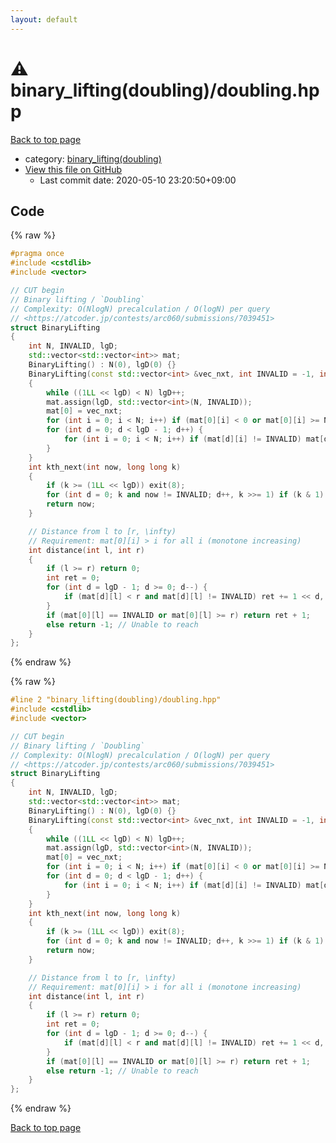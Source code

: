 ```yaml
---
layout: default
---
```


<!-- mathjax config similar to math.stackexchange -->
<script type="text/javascript" async
  src="https://cdnjs.cloudflare.com/ajax/libs/mathjax/2.7.5/MathJax.js?config=TeX-MML-AM_CHTML">
</script>
<script type="text/x-mathjax-config">
  MathJax.Hub.Config({
    TeX: { equationNumbers: { autoNumber: "AMS" }},
    tex2jax: {
      inlineMath: [ ['$','$'] ],
      processEscapes: true
    },
    "HTML-CSS": { matchFontHeight: false },
    displayAlign: "left",
    displayIndent: "2em"
  });
</script>

<script type="text/javascript" src="https://cdnjs.cloudflare.com/ajax/libs/jquery/3.4.1/jquery.min.js"></script>
<script src="https://cdn.jsdelivr.net/npm/jquery-balloon-js@1.1.2/jquery.balloon.min.js" integrity="sha256-ZEYs9VrgAeNuPvs15E39OsyOJaIkXEEt10fzxJ20+2I=" crossorigin="anonymous"></script>
<script type="text/javascript" src="../../assets/js/copy-button.js"></script>
<link rel="stylesheet" href="../../assets/css/copy-button.css" />


# :warning: binary_lifting(doubling)/doubling.hpp

<a href="../../index.html">Back to top page</a>

* category: <a href="../../index.html#fc840529f018acf34013c4bdd67ada43">binary_lifting(doubling)</a>
* <a href="{{ site.github.repository_url }}/blob/master/binary_lifting(doubling)/doubling.hpp">View this file on GitHub</a>
    - Last commit date: 2020-05-10 23:20:50+09:00




## Code

<a id="unbundled"></a>
{% raw %}
```cpp
#pragma once
#include <cstdlib>
#include <vector>

// CUT begin
// Binary lifting / `Doubling`
// Complexity: O(NlogN) precalculation / O(logN) per query
// <https://atcoder.jp/contests/arc060/submissions/7039451>
struct BinaryLifting
{
    int N, INVALID, lgD;
    std::vector<std::vector<int>> mat;
    BinaryLifting() : N(0), lgD(0) {}
    BinaryLifting(const std::vector<int> &vec_nxt, int INVALID = -1, int lgd = 0) : N(vec_nxt.size()), INVALID(INVALID), lgD(lgd)
    {
        while ((1LL << lgD) < N) lgD++;
        mat.assign(lgD, std::vector<int>(N, INVALID));
        mat[0] = vec_nxt;
        for (int i = 0; i < N; i++) if (mat[0][i] < 0 or mat[0][i] >= N) mat[0][i] = INVALID;
        for (int d = 0; d < lgD - 1; d++) {
            for (int i = 0; i < N; i++) if (mat[d][i] != INVALID) mat[d + 1][i] = mat[d][mat[d][i]];
        }
    }
    int kth_next(int now, long long k)
    {
        if (k >= (1LL << lgD)) exit(8);
        for (int d = 0; k and now != INVALID; d++, k >>= 1) if (k & 1) now = mat[d][now];
        return now;
    }

    // Distance from l to [r, \infty)
    // Requirement: mat[0][i] > i for all i (monotone increasing)
    int distance(int l, int r)
    {
        if (l >= r) return 0;
        int ret = 0;
        for (int d = lgD - 1; d >= 0; d--) {
            if (mat[d][l] < r and mat[d][l] != INVALID) ret += 1 << d, l = mat[d][l];
        }
        if (mat[0][l] == INVALID or mat[0][l] >= r) return ret + 1;
        else return -1; // Unable to reach
    }
};

```
{% endraw %}

<a id="bundled"></a>
{% raw %}
```cpp
#line 2 "binary_lifting(doubling)/doubling.hpp"
#include <cstdlib>
#include <vector>

// CUT begin
// Binary lifting / `Doubling`
// Complexity: O(NlogN) precalculation / O(logN) per query
// <https://atcoder.jp/contests/arc060/submissions/7039451>
struct BinaryLifting
{
    int N, INVALID, lgD;
    std::vector<std::vector<int>> mat;
    BinaryLifting() : N(0), lgD(0) {}
    BinaryLifting(const std::vector<int> &vec_nxt, int INVALID = -1, int lgd = 0) : N(vec_nxt.size()), INVALID(INVALID), lgD(lgd)
    {
        while ((1LL << lgD) < N) lgD++;
        mat.assign(lgD, std::vector<int>(N, INVALID));
        mat[0] = vec_nxt;
        for (int i = 0; i < N; i++) if (mat[0][i] < 0 or mat[0][i] >= N) mat[0][i] = INVALID;
        for (int d = 0; d < lgD - 1; d++) {
            for (int i = 0; i < N; i++) if (mat[d][i] != INVALID) mat[d + 1][i] = mat[d][mat[d][i]];
        }
    }
    int kth_next(int now, long long k)
    {
        if (k >= (1LL << lgD)) exit(8);
        for (int d = 0; k and now != INVALID; d++, k >>= 1) if (k & 1) now = mat[d][now];
        return now;
    }

    // Distance from l to [r, \infty)
    // Requirement: mat[0][i] > i for all i (monotone increasing)
    int distance(int l, int r)
    {
        if (l >= r) return 0;
        int ret = 0;
        for (int d = lgD - 1; d >= 0; d--) {
            if (mat[d][l] < r and mat[d][l] != INVALID) ret += 1 << d, l = mat[d][l];
        }
        if (mat[0][l] == INVALID or mat[0][l] >= r) return ret + 1;
        else return -1; // Unable to reach
    }
};

```
{% endraw %}

<a href="../../index.html">Back to top page</a>

